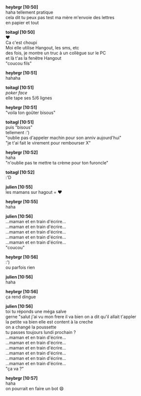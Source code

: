 **heybrgr [10:50]**  
haha tellement pratique  
cela dit tu peux pas test ma mère m'envoie des lettres  
en papier et tout  

**toitagl [10:50]**  
:heart:  
Ca c'est choupi  
Moi elle utilise Hangout, les sms, etc  
des fois, je montre un truc à un collègue sur le PC  
et là t'as la fenêtre Hangout  
"coucou fils"  

**heybrgr [10:51]**  
hahaha  

**toitagl [10:51]**  
*poker face*  
elle tape ses 5/6 lignes  

**heybrgr [10:51]**  
"voila ton goûter bisous"  

**toitagl [10:51]**  
puis "bisous"  
tellement :')  
"oublie pas d'appeler machin pour son anniv aujourd'hui"  
"je t'ai fait le virement pour rembourser X"  

**heybrgr [10:52]**  
haha  
"n'oublie pas te mettre ta crème pour ton furoncle"  

**toitagl [10:52]**  
:'D  

**julien [10:55]**  
les mamans sur hagout = :heart:  

**heybrgr [10:55]**  
haha  

**julien [10:56]**  
…maman et en train d'écrire…  
…maman et en train d'écrire…  
…maman et en train d'écrire…  
…maman et en train d'écrire…  
…maman et en train d'écrire…  
"coucou"

**heybrgr [10:56]**  
:')  
ou parfois rien  

**julien [10:56]**  
haha  

**heybrgr [10:56]**  
ça rend dingue  

**julien [10:56]**  
toi tu réponds une méga salve  
gerne "salut j'ai vu mon frere il va bien on a dit qu'il allait t'appler  
la petite va bien elle est content à la creche  
on a changé la poussette  
tu passes toujours lundi prochain ?  
…maman et en train d'écrire…  
…maman et en train d'écrire…  
…maman et en train d'écrire…  
…maman et en train d'écrire…  
…maman et en train d'écrire…  
…maman et en train d'écrire…  
"ça va ?"  

**heybrgr [10:57]**  
haha  
on pourrait en faire un bot :smile:
